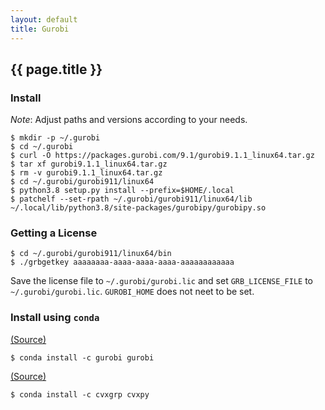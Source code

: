 ```yaml
---
layout: default
title: Gurobi
---
```


## {{ page.title }}

### Install

*Note*: Adjust paths and versions according to your needs.

    $ mkdir -p ~/.gurobi
    $ cd ~/.gurobi
    $ curl -O https://packages.gurobi.com/9.1/gurobi9.1.1_linux64.tar.gz
    $ tar xf gurobi9.1.1_linux64.tar.gz
    $ rm -v gurobi9.1.1_linux64.tar.gz
    $ cd ~/.gurobi/gurobi911/linux64
    $ python3.8 setup.py install --prefix=$HOME/.local
    $ patchelf --set-rpath ~/.gurobi/gurobi911/linux64/lib ~/.local/lib/python3.8/site-packages/gurobipy/gurobipy.so

### Getting a License

    $ cd ~/.gurobi/gurobi911/linux64/bin
    $ ./grbgetkey aaaaaaaa-aaaa-aaaa-aaaa-aaaaaaaaaaaa

Save the license file to `~/.gurobi/gurobi.lic` and set `GRB_LICENSE_FILE` to `~/.gurobi/gurobi.lic`.
`GUROBI_HOME` does not neet to be set.

### Install using `conda`

[(Source)](https://anaconda.org/Gurobi/gurobi)

    $ conda install -c gurobi gurobi

[(Source)](http://www.cvxpy.org/en/latest/install/index.html)

    $ conda install -c cvxgrp cvxpy
